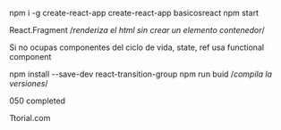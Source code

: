 npm i -g create-react-app
create-react-app basicosreact
npm start

React.Fragment /*renderiza el html sin crear un elemento contenedor*/

Si no ocupas componentes del ciclo de vida, state, ref usa functional component


npm install --save-dev react-transition-group
npm run buid /*compila la versiones*/

050 completed

Ttorial.com
